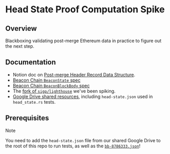 # Head State Proof Computation Spike

## Overview

Blackboxing validating post-merge Ethereum data in practice to figure out the next step.

## Documentation

- Notion doc on
[Post-merge Header Record Data Structure](https://www.notion.so/semiotic/Post-merge-header_record-data-structure-7290d03d356946188bdb9ac29366f510?pvs=4).
- [Beacon Chain `BeaconState` spec](https://github.com/ethereum/consensus-specs/blob/dev/specs/capella/beacon-chain.md#beaconstate)
- [Beacon Chain `BeaconBlockBody` spec](https://github.com/ethereum/consensus-specs/blob/dev/specs/deneb/beacon-chain.md#beaconblockbody)
- The [fork of `sigp/lighthouse`](https://github.com/semiotic-ai/lighthouse) we've been spiking.
- [Google Drive shared resources](https://drive.google.com/drive/u/1/folders/15diM-Gu4WFg9FrMWti3_B8xP0J0szUhW),
including `head-state.json` used in `head_state.rs` tests.

## Prerequisites

> [!NOTE]
> You need to add the `head-state.json` file from our shared Google Drive to
> the root of this repo to run tests, as well as the
> [`bb-8786333.json`](https://drive.google.com/file/d/1-9SgmdxrOU5t1XlBc0hsRcEM-xZVN91N/view?usp=drive_link)!
